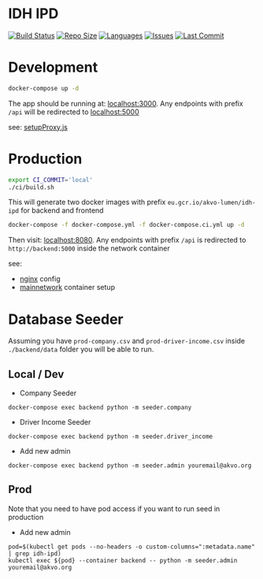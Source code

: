 # IDH IPD

[![Build Status](https://akvo.semaphoreci.com/badges/idh-ipd/branches/main.svg?style=shields)](https://akvo.semaphoreci.com/projects/idh-ipd) [![Repo Size](https://img.shields.io/github/repo-size/akvo/idh-ipd)](https://img.shields.io/github/repo-size/akvo/idh-ipd) [![Languages](https://img.shields.io/github/languages/count/akvo/idh-ipd
)](https://img.shields.io/github/languages/count/akvo/idh-ipd
) [![Issues](https://img.shields.io/github/issues/akvo/idh-ipd
)](https://img.shields.io/github/issues/akvo/idh-ipd
) [![Last Commit](https://img.shields.io/github/last-commit/akvo/idh-ipd/main
)](https://img.shields.io/github/last-commit/akvo/idh-ipd/main)

# Development

```bash
docker-compose up -d
```

The app should be running at: [localhost:3000](http://localhost:3000). Any endpoints with prefix `/api` will be redirected to [localhost:5000](http://localhost:5000)

see: [setupProxy.js](https://github.com/akvo/idh-ipd/blob/main/frontend/src/setupProxy.js)

# Production

```bash
export CI_COMMIT='local'
./ci/build.sh
```
This will generate two docker images with prefix `eu.gcr.io/akvo-lumen/idh-ipd` for backend and frontend

```bash
docker-compose -f docker-compose.yml -f docker-compose.ci.yml up -d
```

Then visit: [localhost:8080](http://localhost:8080). Any endpoints with prefix `/api` is redirected to `http://backend:5000` inside the network container

see:
- [nginx](https://github.com/akvo/idh-ipd/blob/main/frontend/nginx/conf.d/default.conf) config
- [mainnetwork](https://github.com/akvo/idh-ipd/blob/cc7090a805898e6983761418828bf20806d15326/docker-compose.override.yml#L4-L7) container setup

# Database Seeder

Assuming you have `prod-company.csv` and `prod-driver-income.csv` inside `./backend/data` folder
you will be able to run.

## Local / Dev

- Company Seeder
```
docker-compose exec backend python -m seeder.company
```

- Driver Income Seeder
```
docker-compose exec backend python -m seeder.driver_income
```

- Add new admin
```
docker-compose exec backend python -m seeder.admin youremail@akvo.org
```

## Prod

Note that you need to have pod access if you want to run seed in production

- Add new admin
```
pod=$(kubectl get pods --no-headers -o custom-columns=":metadata.name" | grep idh-ipd)
kubectl exec ${pod} --container backend -- python -m seeder.admin youremail@akvo.org
```


